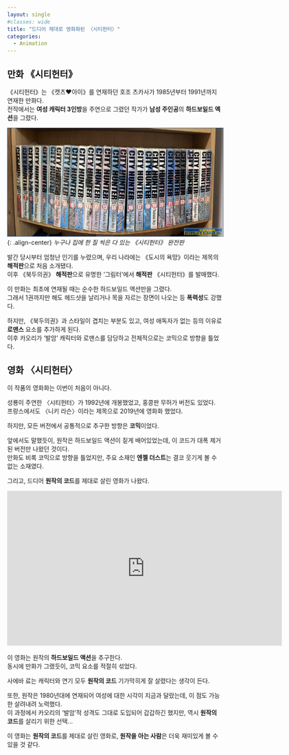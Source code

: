 ```yaml
---
layout: single
#classes: wide
title: "드디어 제대로 영화화된 〈시티헌터〉"
categories:
  - Animation
---
```


## 만화 《시티헌터》

《시티헌터》는 《캣츠♥아이》를 연재하던 호조 츠카사가 1985년부터 1991년까지 연재한 만화다.  
전작에서는 **여성 캐릭터 3인방**을 주연으로 그렸던 작가가 **남성 주인공**의 **하드보일드 액션**을 그렸다.

![image](</images/2024-05-01b/20240501_054939136_iOS_Bs64.jpg>){: .align-center}
*누구나 집에 한 질 씩은 다 있는 《시티헌터》 완전판*

발간 당시부터 엄청난 인기를 누렸으며, 우리 나라에는 《도시의 욕망》이라는 제목의 **해적판**으로 처음 소개됐다.  
이후 《북두의권》 **해적판**으로 유명한 ‘그림터’에서 **해적판** 《시티헌터》를 발매했다.

이 만화는 최초에 연재될 때는 순수한 하드보일드 액션만을 그렸다.  
그래서 1권까지만 해도 헤드샷을 날리거나 목을 자르는 장면이 나오는 등 **폭력성**도 강했다.

하지만, 《북두의권》과 스타일이 겹치는 부분도 있고, 여성 애독자가 없는 등의 이유로 **로맨스** 요소를 추가하게 된다.  
이후 카오리가 ‘발암’ 캐릭터와 로맨스를 담당하고 전체적으로는 코믹으로 방향을 틀었다.

## 영화 〈시티헌터〉

이 작품의 영화화는 이번이 처음이 아니다.

성룡이 주연한 〈시티헌터〉가 1992년에 개봉했었고, 홍콩판 무허가 버전도 있었다.  
프랑스에서도 〈니키 라슨〉이라는 제목으로 2019년에 영화화 했었다.

하지만, 모든 버전에서 공통적으로 추구한 방향은 **코믹**이었다.

앞에서도 말했듯이, 원작은 하드보일드 액션이 짙게 배어있었는데, 이 코드가 대폭 제거된 버전만 나왔던 것이다.  
만화도 비록 코믹으로 방향을 틀었지만, 주요 소재인 **엔젤 더스트**는 결코 웃기게 볼 수 없는 소재였다.

그리고, 드디어 **원작의 코드**를 제대로 살린 영화가 나왔다.

<iframe width="640" height="360" src="https://www.youtube-nocookie.com/embed/NJubPRpDX8I?controls=0" frameborder="0" allowfullscreen></iframe>

이 영화는 원작의 **하드보일드 액션**을 추구한다.  
동시에 만화가 그랬듯이, 코믹 요소를 적절히 섞었다.

사에바 료는 캐릭터와 연기 모두 **원작의 코드** 기가막히게 잘 살렸다는 생각이 든다.  

또한, 원작은 1980년대에 연재되어 여성에 대한 시각이 지금과 달랐는데, 이 점도 가능한 살려내려 노력했다.  
이 과정에서 카오리의 ‘발암’적 성격도 그대로 도입되어 갑갑하긴 했지만, 역시 **원작의 코드**를 살리기 위한 선택...

이 영화는 **원작의 코드**를 제대로 살린 영화로, **원작을 아는 사람**은 더욱 재미있게 볼 수 있을 것 같다.
